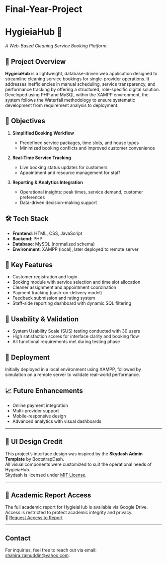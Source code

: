 # Final-Year-Project

# HygieiaHub 🧼  
*A Web-Based Cleaning Service Booking Platform*

## 📌 Project Overview  
**HygieiaHub** is a lightweight, database-driven web application designed to streamline cleaning service bookings for single-provider operations. It addresses inefficiencies in manual scheduling, service transparency, and performance tracking by offering a structured, role-specific digital solution. Developed using PHP and MySQL within the XAMPP environment, the system follows the Waterfall methodology to ensure systematic development from requirement analysis to deployment.

## 🎯 Objectives  
1. **Simplified Booking Workflow**  
   - Predefined service packages, time slots, and house types  
   - Minimized booking conflicts and improved customer convenience  

2. **Real-Time Service Tracking**  
   - Live booking status updates for customers  
   - Appointment and resource management for staff  

3. **Reporting & Analytics Integration**  
   - Operational insights: peak times, service demand, customer preferences  
   - Data-driven decision-making support  

## 🛠️ Tech Stack  
- **Frontend**: HTML, CSS, JavaScript  
- **Backend**: PHP  
- **Database**: MySQL (normalized schema)  
- **Environment**: XAMPP (local), later deployed to remote server  

## 🔑 Key Features  
- Customer registration and login  
- Booking module with service selection and time slot allocation  
- Cleaner assignment and appointment coordination  
- Payment tracking (cash-on-delivery model)  
- Feedback submission and rating system  
- Staff-side reporting dashboard with dynamic SQL filtering  

## 🧪 Usability & Validation  
- System Usability Scale (SUS) testing conducted with 30 users  
- High satisfaction scores for interface clarity and booking flow  
- All functional requirements met during testing phase  

## 🚀 Deployment  
Initially deployed in a local environment using XAMPP, followed by simulation on a remote server to validate real-world performance.

## 📈 Future Enhancements  
- Online payment integration  
- Multi-provider support  
- Mobile-responsive design  
- Advanced analytics with visual dashboards  

---

## 🎨 UI Design Credit  
This project’s interface design was inspired by the **Skydash Admin Template** by BootstrapDash.  
All visual components were customized to suit the operational needs of HygieiaHub.  
Skydash is licensed under [MIT License](https://github.com/BootstrapDash/skydash-html-template/blob/main/LICENSE).

---

## 📄 Academic Report Access  
The full academic report for HygieiaHub is available via Google Drive.  
Access is restricted to protect academic integrity and privacy.  
🔗 [Request Access to Report](https://drive.google.com/file/d/1vjhRTK0r2JeKHcbv0p1LIU04I-6xLbYC/view?usp=sharing)

---

## Contact  

For inquiries, feel free to reach out via email: [shahira.zainuddin@yahoo.com](mailto:shahira.zainuddin@yahoo.com).
